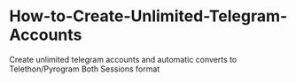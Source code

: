 # How-to-Create-Unlimited-Telegram-Accounts
Create unlimited telegram accounts and automatic converts to Telethon/Pyrogram Both Sessions format 
